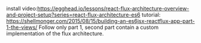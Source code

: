 install video:https://egghead.io/lessons/react-flux-architecture-overview-and-project-setup?series=react-flux-architecture-es6
tutorial: https://shellmonger.com/2015/08/15/building-an-es6jsx-reactflux-app-part-1-the-views/
Follow only part 1, second part contain a custom implementation of the flux architecture.

